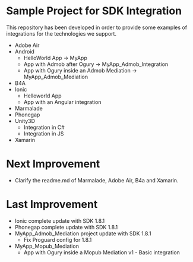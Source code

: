 Sample Project for SDK Integration
======

This repository has been developed in order to provide some examples of integrations for the technologies we support.

- Adobe Air
- Android
	- HelloWorld App -> MyApp
	- App with Admob after Ogury -> MyApp_Admob_Integration
	- App with Ogury inside an Admob Mediation -> MyApp_Admob_Mediation
- B4A 
- Ionic
	- Helloworld App
	- App with an Angular integration
- Marmalade
- Phonegap
- Unity3D
	- Integration in C#
	- Integration in JS
- Xamarin

Next Improvement
======

- Clarify the readme.md of Marmalade, Adobe Air, B4a and Xamarin.

Last Improvement
======

- Ionic complete update with SDK 1.8.1
- Phonegap complete update with SDK 1.8.1
- MyApp_Admob_Mediation project update with SDK 1.8.1
	- Fix Proguard config for 1.8.1
- MyApp_Mopub_Mediation
	- App with Ogury inside a Mopub Mediation v1 - Basic integration

